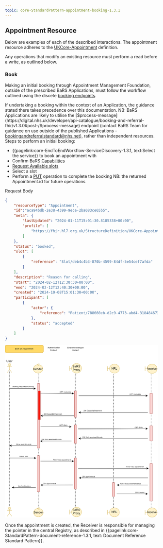 ```yaml
---
topic: core-StandardPattern-appointment-booking-1.3.1
---
```


## Appointment Resource

Below are examples of each of the described interactions. The appointment resource adheres to the [UKCore-Appointment](https://simplifier.net/HL7FHIRUKCoreR4/UKCore-Appointment) definition.

Any operations that modify an existing resource must perform a read before a write, as outlined below.

### Book
Making an initial booking through Appointment Management Foundation, outside of the prescribed BaRS Applications, must follow the workflow outlined using the discete [booking endpoints](https://digital.nhs.uk/developer/api-catalogue/booking-and-referral-fhir/v1.3.0#post-/Appointment). 

If undertaking a booking within the context of an Application, the guidance stated there takes precedence over this documentation. NB: BaRS Applications are likely to utilise the [$process-message](https://digital.nhs.uk/developer/api-catalogue/booking-and-referral-fhir/v1.3.0#post-/$process-message) endpoint (contact BaRS Team for guidance on use outside of the published Applications - <bookingandreferralstandard@nhs.net>), rather than independent resources. Steps to perform an initial booking:

* {{pagelink:core-EndToEndWorkflow-ServiceDiscovery-1.3.1, text:Select the service}} to book an appointment with
* Confirm BaRS [Capabilities](https://digital.nhs.uk/developer/api-catalogue/booking-and-referral-fhir/v1.3.0#get-/metadata)
* [Request Available slots](https://digital.nhs.uk/developer/api-catalogue/booking-and-referral-fhir/v1.3.0#get-/Slot)
* Select a slot
* Perform a [PUT](https://digital.nhs.uk/developer/api-catalogue/booking-and-referral-fhir/v1.3.0#post-/Appointment) operation to complete the booking NB: the returned Appointment.id for future operations

Request Body

```json
{
	"resourceType": "Appointment",
    "id":"aca94bdb-2e38-4399-9ece-2ba083ce65b5",
	"meta": {
		"lastUpdated": "2024-01-11T15:01:30.8185338+00:00",
		"profile": [
			"https://fhir.hl7.org.uk/StructureDefinition/UKCore-Appointment"
		]
	},
	"status": "booked",
    "slot": [
        {
            "reference": "Slot/deb4c4b3-870b-4599-84df-5e54cef7afda"
        }
    ],
	"description": "Reason for calling",
	"start": "2024-02-12T12:30:30+00:00",
	"end": "2024-02-12T12:40:30+00:00",
	"created": "2024-10-08T15:01:30+00:00",
	"participant": [
		{
			"actor": {
				"reference": "Patient/788660eb-d2c9-4773-abd4-318484673fb2"
			},
			"status": "accepted"
		}
	]
}
```

<img src="https://raw.githubusercontent.com/NHSDigital/NHSDigital-FHIR-BookingAndReferrals/main/BaRS-Images/SequenceDiagrams/BaRS_Foundation_Book.drawio.svg" ></img>

Once the appointment is created, the Receiver is responsible for managing the pointer in the central Registry, as described in {{pagelink:core-StandardPattern-document-reference-1.3.1, text: Document Reference Standard Pattern}}.


